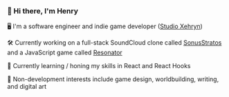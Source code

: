 ### 👋 Hi there, I'm Henry

🖥 I'm a software engineer and indie game developer ([Studio Xehryn](https://www.xehryn.com/))

🛠 Currently working on a full-stack SoundCloud clone called [SonusStratos](https://github.com/henry-pan/SonusStratos) and a JavaScript game called [Resonator](https://github.com/henry-pan/Resonator)

🌱 Currently learning / honing my skills in React and React Hooks

🎨 Non-development interests include game design, worldbuilding, writing, and digital art

<!--
**henry-pan/henry-pan** is a ✨ _special_ ✨ repository because its `README.md` (this file) appears on your GitHub profile.

Here are some ideas to get you started:

- 👯 I’m looking to collaborate on ...
- 🤔 I’m looking for help with ...
- 💬 Ask me about ...
- 📫 How to reach me: ...
- 😄 Pronouns: ...
- ⚡ Fun fact: ...
-->
